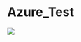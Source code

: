 # Azure_Test
[<img src="http://azuredeploy.net/deploybutton.png"/>](https://portal.azure.com/#create/Microsoft.Template/uri/https%3A%2F%2Fgithub.com%2Fnamasivayagam%2FAzure_Test%2Fblob%2Fmaster%2FAzureDeploy.json)
